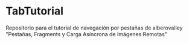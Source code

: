 TabTutorial
===========

Repositorio para el tutorial de navegación por pestañas de alberovalley "Pestañas, Fragments y Carga Asíncrona de Imágenes Remotas"
